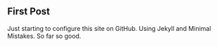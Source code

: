 ## First Post

Just starting to configure this site on GitHub.  Using Jekyll and Minimal Mistakes.  So far so good.  
